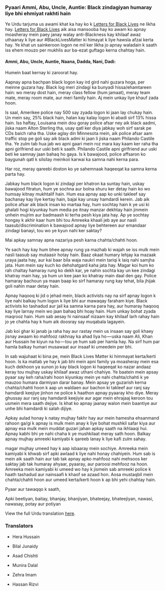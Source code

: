 ### Pyaari Ammi, Abu, Uncle, Auntie: Black zindagiyan humaray liye bhi ehmiyat rakhti hain

Ye Urdu tarjuma us awami khat ka hay ko k [Letters for Black Lives](http://about.lettersforblacklives.com/) ne likha hay. [Letters for Black Lives](http://about.lettersforblacklives.com/) aik aisa mansooba hay ko awam ko apnay moasheray mein paey janay walay anti-Blackness kay khilaaf awaz uthaanay k liye aur #BlackLivesMatter ki himayat k liye hawsla afzai kerta hay. Ye khat un sainkeroon logon ne mil ker likha jo apnay waladain k saath iss ehem mouzo per mukhlis aur ba-ezat guftago kerna chahtay hain.

#### Ammi, Abu, Uncle, Auntie, Naana, Dadda, Nani, Dadi:

Humein baat kernay ki zaroorat hay.

Aapnay apna bachpan black logon kay ird gird nahi guzara hoga, per meinne guzara hay. Black log meri zindagi ka bunyadi hissa/ehamtareen hain: wo meray dost hain, meray class fellow (hum jamaat), meray team mate, meray room mate, aur meri family hain. Aj mein unkay liye khauf zada hoon.

Is saal, Amerikee police nay 500 say zyada logon ki jaan lay chukay hain. Un mein say, 25% black hain, halan kay kalay logon ki abadi sirf 13% hissa hain. Iss haftay, Louisana mein dou goray police afsar ney aik black aadmi, jiska naam Alton Sterling tha, usay qatl ker diya jabkay woh sirf sarak pe CDs baich raha tha. Uske aglay din Minnesota mein, aik police afsar aam traffic stop pe goli say aik black admi ki jaan li jiska naam Philando Castile tha. Ye zulm tab hua jab wo apni gaari mein roz mara kay kaam ker raha tha apni girlfriend aur uski beti k saath. Philando Castile apni girlfriend aur uski beti ke samnay jaan bahaq ho gaya. Is k bawajood, police affsaron ko baygunah qatl k silsilay meinkoii karwai ka samna nahi kerna para.

Har roz, meray qareebi doston ko ye sahemnaak haqeeqat ka samna kerna parta hay.

Jabkay hum black logon ki zindagi per khatron ka suntay hain, uskay bawajood fitratun, hum ye sochna aur bolna shuru ker detay hain ko wo humsay kitnay mukhtalif hain. Hum esa apnay aap ko unki takleef say bachanay kay liye kertay hain, bajai kay unsay hamdardi kerein. Jab aik police afsar aik black insan ko martaa hay, hum sochtay hain k ye usi ki ghalati hogi kiyunkay hum media pe itnay manzar dekhtay hain jinmein unhein mujrim aur badmaash ki terha pesh kiya jata hay. Ap ye sochtay hongay k akhir kaar hum bhi tou Amreeka khaali jeb aye aur nasli taasub/discrimination k bawajood apnay liye behtereen aur emandaar zindagi banayi, tou wo ye kyun nahi ker saktay?

Mai apkay samnay apna nazariya pesh karna chahta/chahti hoon.

Ye sach hay kay hum bhee apnay rung ya mazhab ki wajah se iss mulk mein nasli taasub say mutaasir hotay hain. Baaz okaat humary lehjay ka mazaak uraya jaata hay, aur kai baar bila waja naukri mein tariqi k laiq nahi samjha jata. Hum mein say kuch ko dehshatgard kaha jata hay. Magar koi hum ko rah chaltay hamaray rung ko dekh kar, ye nahin sochta kay un kee zindagi khatray main hay, ya hum un kee jaan ko khatray main daal den gay. Police hamaray bachoun ya maan baap ko sirf hamaray rung kay tehat, bila jhijak goli nahin maar detay hain.

Apnay haqooq ki jid o jehad mein, black activists nay na sirf apnay logon k liye nahi balkay hum logon k liye bhi aur mawaqay faraham kiye. Black activists ko tashadud aur jail ka samna karna para hay, aur humaray haqooq kay liye larnay mein wo jaan bahaq bhi hoay hain. Hum unkay bohat zyada maqrooz hain. Hum sab aesay hi nainsaaf nizaam kay khilaaf larh rahay hain jo ye chahta hay k hum aik doosray say muqabala lagayein.

Jab koi ghar ki janab ja raha hay aur rastay mein us insaan say goli khaey jisnay awaam ko mahfooz rakhnay ka ahad liya ho — uska naam Ali, Khan aur Hussain he kiyun na ho — tou ye hum sab per hamla hay. Na sirf hum par hamla balkay humari musawaat aur insaaf ki umeedein per bhi.

In sab wajuhaat ki bina pe, mein Black Lives Matter ki himmayat kerta/kerti hoon. Is ka matlab ye hay k jab bhi mein apni family ya moasheray mein esa kuch dekhoon ya sunon jo kay black logon ki haqeeqat ko nazar andaaz keray tou mujhay uskay khilaaf awaz uthani chahiye. Ye baatein mein apsay pyaar say keh raha/rahi hoon kiyunkay mein ye nahi chahta/chahti k ye mauzoo humara darmiyan darar banay. Mein apsay ye guzarish kerna chahta/chahti hoon k aap un waldaen aur bachon ki takleef aur ranj say hamdardi keejiye jinhon ne police k haathon apnay pyaaray kho diye. Meray ghussay aur ranj say hamdardi keejiyie aur agar mein ehrajaaj keroon tou usmein mera saath dejiye. Is khat ko apnay jaanay walon mein baantiye aur unhe bhi hamdardi ki salah dijiye.

Apkay aulad honay k natay mujhay fakhr hay aur mein hamesha ehsanmand rahoon ga/gi k apnay is mulk mein anay k liye bohat mushkil safar kiya aur apnay esa mulk mein muddat guzari jahan apkay saath na ikhlaaqi hui. Apnay kabhi bhi ye nahi chaha k ye mushkilaat meray sath hoon. Balkay apnay mujhay amreeki kamiyabi k qareeb lanay k liye kafi zulm sahay.

magar mujhay umeed hay k aap isbaaray mein sochiye. Amreeka mein kamiyabi k khwab sirf apki awlaad k liye nahi honay chahiyein. Hum sab is mein aik saath hain aur tab tak apnay apko mahfooz nahi mehsoos ker saktay jab tak humaray ahyaar, pyaaray, aur paroosi mehfooz na hoon. Amreeka mein kamiyabi ki umeed wo hay k jismein sab amreeki police k haath tashadud aur nainsaafi k khaof se azaad hon. Aosa mustaqbil mein chahta/chahti hoon aur umeed kerta/kerti hoon k ap bhi yehi chahtay hain.

Pyaar aur tawaqqo k saath,

Apki beetiyan, baitay, bhanjay, bhanjiyan, bhateejay, bhateejiyan, nawasi, nawasay, potay aur potiyan

View the full Urdu translation [here](https://docs.google.com/document/d/1VsQ8EHd6ocKMHJH1G7XLYQcncZCJ7jHQbEj37v43toM/edit#).

### Translators

- Hera Hussain

- Bilal Junaidy

- Asad Chishti

- Munira Dalal

- Zehra Imam

- Hassan Rizvi

